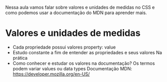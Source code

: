 Nessa aula vamos falar sobre valores e unidades de medidas no CSS e como podemos usar a documentação do MDN para aprender mais.

# Valores e unidades de medidas
* Cada propriedade possui valores property: value
* Estudo constante a fim de entender as propriedades e seus valores
Na prática
* Como conhecer e estudar os valores na documentação?
<color> <length>
Os termos podem variar values ou data types
Documentação MDN: https://developer.mozilla.org/en-US/
